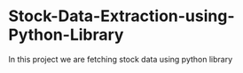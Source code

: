 # Stock-Data-Extraction-using-Python-Library
In this project we are fetching stock data  using python library
